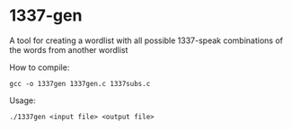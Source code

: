 # 1337-gen
A tool for creating a wordlist with all possible 1337-speak combinations of the words from another wordlist

How to compile:

`gcc -o 1337gen 1337gen.c 1337subs.c`

Usage:

`./1337gen <input file> <output file>`
